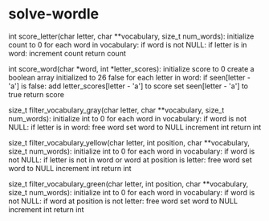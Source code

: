 # solve-wordle
int score_letter(char letter, char **vocabulary, size_t num_words): initialize count to 0 for each word in vocabulary: if word is not NULL: if letter is in word: increment count return count

int score_word(char *word, int *letter_scores): initialize score to 0 create a boolean array initialized to 26 false for each letter in word: if seen[letter - 'a'] is false: add letter_scores[letter - 'a'] to score set seen[letter - 'a'] to true return score

size_t filter_vocabulary_gray(char letter, char **vocabulary, size_t num_words): initialize int to 0 for each word in vocabulary: if word is not NULL: if letter is in word: free word set word to NULL increment int return int

size_t filter_vocabulary_yellow(char letter, int position, char **vocabulary, size_t num_words): initialize int to 0 for each word in vocabulary: if word is not NULL: if letter is not in word or word at position is letter: free word set word to NULL increment int return int

size_t filter_vocabulary_green(char letter, int position, char **vocabulary, size_t num_words): initialize int to 0 for each word in vocabulary: if word is not NULL: if word at position is not letter: free word set word to NULL increment int return int
